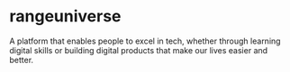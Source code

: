 # rangeuniverse

A platform that enables people to excel in tech, whether through learning digital skills or building digital products that make our lives easier and better.
